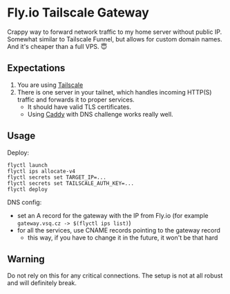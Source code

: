 # Fly.io Tailscale Gateway

Crappy way to forward network traffic to my home server without public IP. Somewhat similar to Tailscale Funnel, but allows for custom domain names. And it's cheaper than a full VPS. 😇

## Expectations

1. You are using [Tailscale](https://tailscale.com)
2. There is one server in your tailnet, which handles incoming HTTP(S) traffic and forwards it to proper services.
	- It should have valid TLS certificates.
	- Using [Caddy](https://caddyserver.com) with DNS challenge works really well.


## Usage

Deploy:

```
flyctl launch
flyctl ips allocate-v4
flyctl secrets set TARGET_IP=...
flyctl secrets set TAILSCALE_AUTH_KEY=...
flyctl deploy
```

DNS config:

- set an A record for the gateway with the IP from Fly.io (for example `gateway.vsq.cz -> $(flyctl ips list)`)
- for all the services, use CNAME records pointing to the gateway record
	- this way, if you have to change it in the future, it won't be that hard


## Warning

Do not rely on this for any critical connections. The setup is not at all robust and will definitely break.
